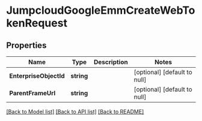 # JumpcloudGoogleEmmCreateWebTokenRequest

## Properties
Name | Type | Description | Notes
------------ | ------------- | ------------- | -------------
**EnterpriseObjectId** | **string** |  | [optional] [default to null]
**ParentFrameUrl** | **string** |  | [optional] [default to null]

[[Back to Model list]](../README.md#documentation-for-models) [[Back to API list]](../README.md#documentation-for-api-endpoints) [[Back to README]](../README.md)


